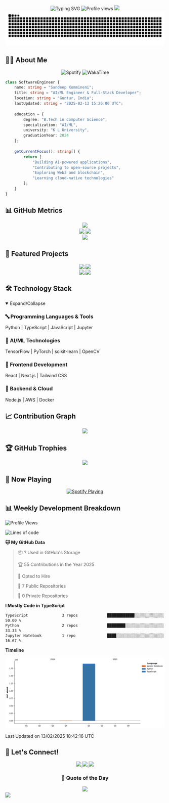 <div align="center">
  <img src="https://readme-typing-svg.demolab.com?font=Fira+Code&weight=600&size=28&duration=4000&pause=1000&color=6AD7F7&center=true&vCenter=true&random=false&width=935&lines=Hi+%F0%9F%91%8B+I'm+Sandeep+Kommineni;%F0%9F%9A%80+AI%2FML+Engineer+%26+Full-Stack+Developer;%F0%9F%8C%9F+Turning+Coffee+into+Code+Since+2020;%F0%9F%92%A1+Learning+%7C+Creating+%7C+Innovating" alt="Typing SVG" />

  <!-- Profile Views Counter -->
  <img src="https://komarev.com/ghpvc/?username=SANDEEPxKOMMINENI&label=Profile%20Views&color=0e75b6&style=flat" alt="Profile views" />
  
  <!-- GitHub Stats -->
  <img src="https://github-stats-alpha.vercel.app/api?username=SANDEEPxKOMMINENI&cc=22272e&tc=37BCF6&ic=fff&bc=0000" />
</div>

<!-- Dynamic Snake Animation -->
<picture>
  <source media="(prefers-color-scheme: dark)" srcset="https://raw.githubusercontent.com/SANDEEPxKOMMINENI/SANDEEPxKOMMINENI/output/github-contribution-grid-snake-dark.svg">
  <source media="(prefers-color-scheme: light)" srcset="https://raw.githubusercontent.com/SANDEEPxKOMMINENI/SANDEEPxKOMMINENI/output/github-contribution-grid-snake.svg">
  <img alt="github contribution grid snake animation" src="https://raw.githubusercontent.com/SANDEEPxKOMMINENI/SANDEEPxKOMMINENI/output/github-contribution-grid-snake.svg">
</picture>

## 🧑‍💻 About Me

<div align="center">
  <!-- First Spotify Widget -->
  <img width="400" src="https://spotify-github-profile.vercel.app/api/view?uid=31de5d7it4gjftdxe4qhtonqm7hy&cover_image=true&theme=compact&show_offline=true" alt="Spotify" />
  
  <!-- WakaTime Widget (Updated with correct casing) -->
  <img width="400" src="https://github-readme-stats.vercel.app/api/wakatime?username=sandeepxkommineni&layout=compact&theme=tokyonight&hide_border=true" alt="WakaTime" />
</div>

```typescript
class SoftwareEngineer {
    name: string = "Sandeep Kommineni";
    title: string = "AI/ML Engineer & Full-Stack Developer";
    location: string = "Guntur, India";
    lastUpdated: string = "2025-02-13 15:26:00 UTC";
    
    education = {
        degree: "B.Tech in Computer Science",
        specialization: "AI/ML",
        university: "K L University",
        graduationYear: 2024
    };

    getCurrentFocus(): string[] {
        return [
            "Building AI-powered applications",
            "Contributing to open-source projects",
            "Exploring Web3 and blockchain",
            "Learning cloud-native technologies"
        ];
    }
}
```

## 📊 GitHub Metrics

<div align="center">
  <img src="https://github-profile-summary-cards.vercel.app/api/cards/profile-details?username=SANDEEPxKOMMINENI&theme=tokyonight" />
  
  <div>
    <img height="180em" src="https://github-readme-stats.vercel.app/api?username=SANDEEPxKOMMINENI&show_icons=true&theme=tokyonight&hide_border=true&count_private=true" />
    <img height="180em" src="https://github-readme-stats.vercel.app/api/top-langs/?username=SANDEEPxKOMMINENI&layout=compact&theme=tokyonight&hide_border=true&langs_count=8" />
  </div>
  
  <img src="https://github-readme-streak-stats.herokuapp.com/?user=SANDEEPxKOMMINENI&theme=tokyonight&hide_border=true" />
</div>

## 🎯 Featured Projects

<div align="center">
  <a href="https://github.com/SANDEEPxKOMMINENI/AI-LinguaSync">
    <img align="center" src="https://github-readme-stats.vercel.app/api/pin/?username=SANDEEPxKOMMINENI&repo=AI-LinguaSync&theme=tokyonight&hide_border=true" />
  </a>
  <a href="https://github.com/SANDEEPxKOMMINENI/askdocs-ai">
    <img align="center" src="https://github-readme-stats.vercel.app/api/pin/?username=SANDEEPxKOMMINENI&repo=askdocs-ai&theme=tokyonight&hide_border=true" />
  </a>
</div>

<div align="center">
  <a href="https://github.com/SANDEEPxKOMMINENI/AnimeRador">
    <img align="center" src="https://github-readme-stats.vercel.app/api/pin/?username=SANDEEPxKOMMINENI&repo=AnimeRador&theme=tokyonight&hide_border=true" />
  </a>
  <a href="https://github.com/SANDEEPxKOMMINENI/amazon_ml_2024-challenge">
    <img align="center" src="https://github-readme-stats.vercel.app/api/pin/?username=SANDEEPxKOMMINENI&repo=amazon_ml_2024-challenge&theme=tokyonight&hide_border=true" />
  </a>
</div>

## 🛠️ Technology Stack

<details open>
  <summary>Expand/Collapse</summary>

### 🔤 Programming Languages & Tools
Python | TypeScript | JavaScript | Jupyter

### 🧠 AI/ML Technologies  
TensorFlow | PyTorch | scikit-learn | OpenCV

### 🎨 Frontend Development
React | Next.js | Tailwind CSS

### 🔧 Backend & Cloud
Node.js | AWS | Docker

</details>

## 📈 Contribution Graph

<div align="center">
  <img src="https://github-readme-activity-graph.vercel.app/graph?username=SANDEEPxKOMMINENI&theme=tokyo-night&hide_border=true" />
</div>

## 🏆 GitHub Trophies

<div align="center">
  <img src="https://github-profile-trophy.vercel.app/?username=SANDEEPxKOMMINENI&theme=tokyonight&no-frame=true&no-bg=true&column=7" />
</div>

## 🎵 Now Playing

<div align="center">
  <a href="https://spotify-github-profile.vercel.app/api/view?uid=31de5d7it4gjftdxe4qhtonqm7hy">
    <img src="https://spotify-github-profile.vercel.app/api/view?uid=31de5d7it4gjftdxe4qhtonqm7hy&cover_image=true&theme=default&show_offline=true" alt="Spotify Playing" />
  </a>
</div>

## 📊 Weekly Development Breakdown

<!--START_SECTION:waka-->
![Profile Views](http://img.shields.io/badge/Profile%20Views-72-blue)

![Lines of code](https://img.shields.io/badge/From%20Hello%20World%20I%27ve%20Written-1.9%20million%20lines%20of%20code-blue)

**🐱 My GitHub Data** 

> 📦 ? Used in GitHub's Storage 
 > 
> 🏆 55 Contributions in the Year 2025
 > 
> 💼 Opted to Hire
 > 
> 📜 7 Public Repositories 
 > 
> 🔑 0 Private Repositories 
 > 
**I Mostly Code in TypeScript** 

```text
TypeScript               3 repos             ████████████░░░░░░░░░░░░░   50.00 % 
Python                   2 repos             ████████░░░░░░░░░░░░░░░░░   33.33 % 
Jupyter Notebook         1 repo              ████░░░░░░░░░░░░░░░░░░░░░   16.67 % 
```



**Timeline**

![Lines of Code chart](https://raw.githubusercontent.com/SANDEEPxKOMMINENI/SANDEEPxKOMMINENI/main/assets/bar_graph.png)


 Last Updated on 13/02/2025 18:42:16 UTC
<!--END_SECTION:waka-->

## 🤝 Let's Connect!

<div align="center">
  <a href="mailto:ksandeep2003@gmail.com">
    <img src="https://img.shields.io/badge/Gmail-D14836?style=for-the-badge&logo=gmail&logoColor=white"/>
  </a>
  <a href="https://www.linkedin.com/in/sandeep-kommineni-334037259/">
    <img src="https://img.shields.io/badge/LinkedIn-0077B5?style=for-the-badge&logo=linkedin&logoColor=white"/>
  </a>
  <a href="https://sandeep-kommineni-portfolio.netlify.app/">
    <img src="https://img.shields.io/badge/Portfolio-255E63?style=for-the-badge&logo=About.me&logoColor=white"/>
  </a>
</div>

<div align="center">
  <h3>💭 Quote of the Day</h3>
  <img src="https://quotes-github-readme.vercel.app/api?type=horizontal&theme=tokyonight&animation=grow_out_in" />
</div>

<!-- Footer Wave -->
<img src="https://capsule-render.vercel.app/api?type=waving&color=gradient&height=100&section=footer&animation=twinkling"/>
